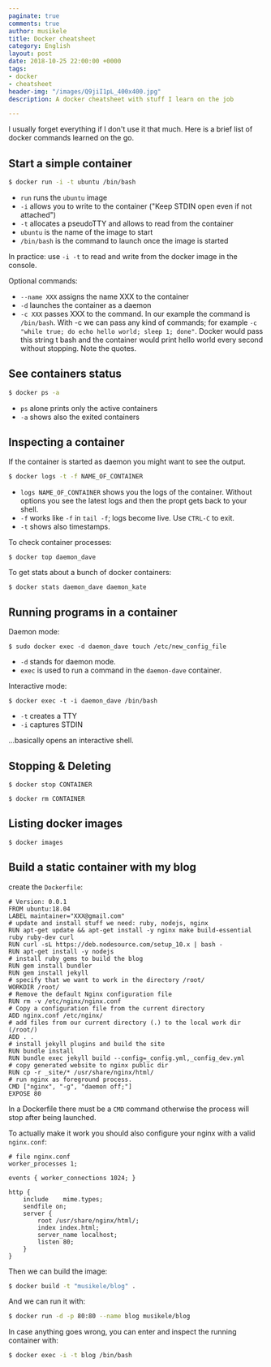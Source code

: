 ```yaml
---
paginate: true
comments: true
author: musikele
title: Docker cheatsheet
category: English
layout: post
date: 2018-10-25 22:00:00 +0000
tags:
- docker
- cheatsheet
header-img: "/images/Q9jiI1pL_400x400.jpg"
description: A docker cheatsheet with stuff I learn on the job

---
```

I usually forget everything if I don't use it that much. Here is a brief list of docker commands learned on the go.

## Start a simple container

```bash 
$ docker run -i -t ubuntu /bin/bash
```

* `run` runs the `ubuntu` image
* `-i` allows you to write to the container ("Keep STDIN open even if not attached")
* `-t` allocates a pseudoTTY and allows to read from the container
* `ubuntu` is the name of the image to start
* `/bin/bash` is the command to launch once the image is started

In practice: use `-i -t` to read and write from the docker image in the console.

Optional commands:

* `--name XXX` assigns the name XXX to the container
* `-d` launches the container as a daemon
* `-c XXX` passes XXX to the command. In our example the command is `/bin/bash`. With -c we can pass any kind of commands; for example `-c "while true; do echo hello world; sleep 1; done"`. Docker would pass this string t bash and the container would print hello world every second without stopping. Note the quotes.

## See containers status

```bash 
$ docker ps -a 
```

* `ps` alone prints only the active containers
* `-a` shows also the exited containers

## Inspecting a container

If the container is started as daemon you might want to see the output.

```bash 
$ docker logs -t -f NAME_OF_CONTAINER 
```

* `logs NAME_OF_CONTAINER` shows you the logs of the container. Without options you see the latest logs and then the propt gets back to your shell.
* `-f` works like `-f` in `tail -f`; logs become live. Use `CTRL-C` to exit.
* `-t` shows also timestamps.

To check container processes:

```shell
$ docker top daemon_dave
```

To get stats about a bunch of docker containers:

```shell
$ docker stats daemon_dave daemon_kate
```

## Running programs in a container

Daemon mode:

```shell
$ sudo docker exec -d daemon_dave touch /etc/new_config_file
```

* `-d` stands for daemon mode.
* `exec` is used to run a command in the `daemon-dave` container.

Interactive mode:

```shell
$ docker exec -t -i daemon_dave /bin/bash
```

* `-t` creates a TTY
* `-i` captures STDIN

...basically opens an interactive shell.

## Stopping & Deleting

```console
$ docker stop CONTAINER 
```

```console
$ docker rm CONTAINER 
```

## Listing docker images

```console
$ docker images
```

## Build a static container with my blog 

create the `Dockerfile`: 

```docker
# Version: 0.0.1 
FROM ubuntu:18.04 
LABEL maintainer="XXX@gmail.com"
# update and install stuff we need: ruby, nodejs, nginx
RUN apt-get update && apt-get install -y nginx make build-essential ruby ruby-dev curl
RUN curl -sL https://deb.nodesource.com/setup_10.x | bash -
RUN apt-get install -y nodejs 
# install ruby gems to build the blog
RUN gem install bundler
RUN gem install jekyll
# specify that we want to work in the directory /root/
WORKDIR /root/
# Remove the default Nginx configuration file
RUN rm -v /etc/nginx/nginx.conf
# Copy a configuration file from the current directory
ADD nginx.conf /etc/nginx/
# add files from our current directory (.) to the local work dir (/root/)
ADD . .
# install jekyll plugins and build the site
RUN bundle install 
RUN bundle exec jekyll build --config=_config.yml,_config_dev.yml
# copy generated website to nginx public dir 
RUN cp -r _site/* /usr/share/nginx/html/
# run nginx as foreground process. 
CMD ["nginx", "-g", "daemon off;"]
EXPOSE 80
```

In a Dockerfile there must be a `CMD` command otherwise the process will stop after being launched. 

To actually make it work you should also configure your nginx with a valid `nginx.conf`:

```nginx
# file nginx.conf
worker_processes 1;

events { worker_connections 1024; }

http {
    include    mime.types;
    sendfile on;
    server {
        root /usr/share/nginx/html/;
        index index.html;
        server_name localhost;
        listen 80;
    }
}
```

Then we can build the image: 

```bash 
$ docker build -t "musikele/blog" .
```

And we can run it with: 

```bash
$ docker run -d -p 80:80 --name blog musikele/blog
```

In case anything goes wrong, you can enter and inspect the running container with: 

```bash
$ docker exec -i -t blog /bin/bash
```
